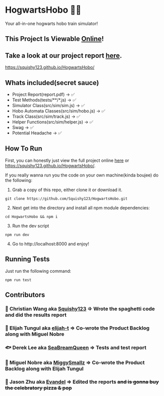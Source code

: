 # HogwartsHobo 🚆🤼

Your all-in-one hogwarts hobo train simulator!

## This Project Is Viewable [Online](https://squishy123.github.io/HogwartsHobo/)!

## Take a look at our project report [here](./report.pdf).

https://squishy123.github.io/HogwartsHobo/

## Whats included(secret sauce)

- Project Report(report.pdf) -> ✅
- Test Methods(tests/\*\*/\*.js) -> ✅
- Simulator Class(src/sim/sim.js) -> ✅
- Hobo Automata Classes(src/sim/hobo.js) -> ✅
- Track Class(src/sim/track.js) -> ✅
- Helper Functions(src/sim/helper.js) -> ✅
- Swag -> ✅
- Potential Headache -> ✅


## How To Run

First, you can honestly just view the full project online [here](https://squishy123.github.io/HogwartsHobo/) or https://squishy123.github.io/HogwartsHobo/.

If you really wanna run you the code on your own machine(kinda boujee) do the following:

1. Grab a copy of this repo, either clone it or download it.

```
git clone https://github.com/Squishy123/HogwartsHobo.git
```

2. Next get into the directory and install all npm module dependencies:

```
cd HogwartsHobo && npm i
```

3. Run the dev script

```
npm run dev
```

4. Go to http://localhost:8000 and enjoy!

## Running Tests

Just run the following command:

```
npm run test
```

## Contributors

### 🙊 Christian Wang aka [Squishy123](https://github.com/Squishy123) => Wrote the spaghetti code and did the results report

### 🦖 Elijah Tungul aka [elijah-t](https://github.com/elijah-t) => Co-wrote the Product Backlog along with Miguel Nobre

### 🐟 Derek Lee aka [SeaBreamQueen](https://github.com/SeaBreamQueen) => Tests and test report

### 🐸 Miguel Nobre aka [MiggySmallz](https://github.com/MiggySmallz) => Co-wrote the Product Backlog along with Elijah Tungul

### 🐷 Jason Zhu aka [Evandel](https://github.com/Evandel) => Edited the reports <s>and is gonna buy the celebratory pizza & pop</s>
